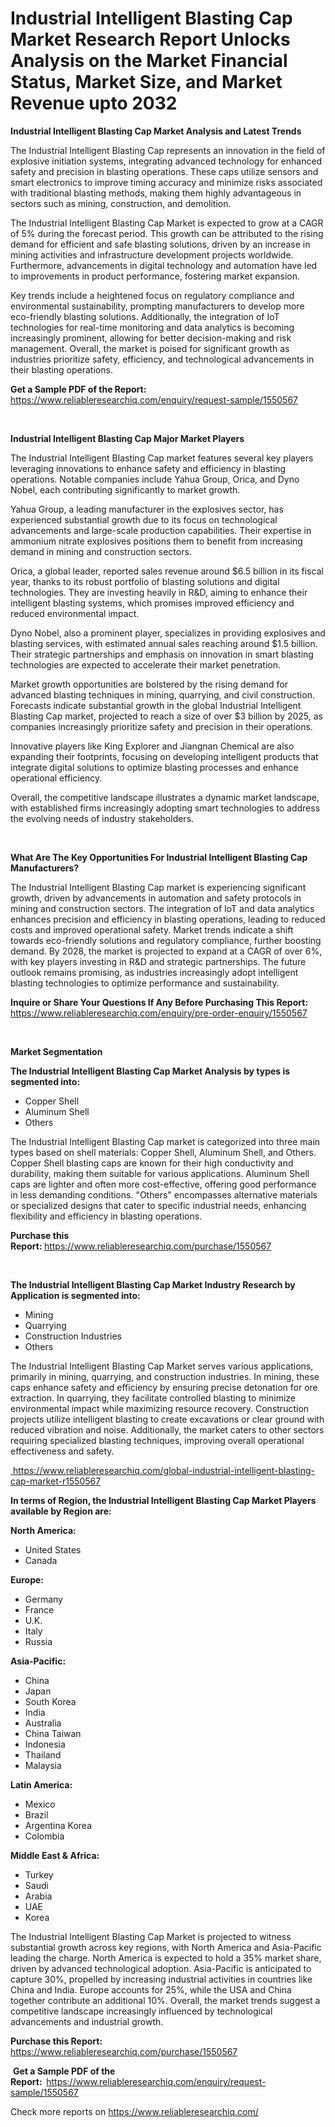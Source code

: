 <p><h1>Industrial Intelligent Blasting Cap Market Research Report Unlocks Analysis on the Market Financial Status, Market Size, and Market Revenue upto 2032</h1></p><p><strong>Industrial Intelligent Blasting Cap Market Analysis and Latest Trends</strong></p>
<p><p>The Industrial Intelligent Blasting Cap represents an innovation in the field of explosive initiation systems, integrating advanced technology for enhanced safety and precision in blasting operations. These caps utilize sensors and smart electronics to improve timing accuracy and minimize risks associated with traditional blasting methods, making them highly advantageous in sectors such as mining, construction, and demolition.</p><p>The Industrial Intelligent Blasting Cap Market is expected to grow at a CAGR of 5% during the forecast period. This growth can be attributed to the rising demand for efficient and safe blasting solutions, driven by an increase in mining activities and infrastructure development projects worldwide. Furthermore, advancements in digital technology and automation have led to improvements in product performance, fostering market expansion.</p><p>Key trends include a heightened focus on regulatory compliance and environmental sustainability, prompting manufacturers to develop more eco-friendly blasting solutions. Additionally, the integration of IoT technologies for real-time monitoring and data analytics is becoming increasingly prominent, allowing for better decision-making and risk management. Overall, the market is poised for significant growth as industries prioritize safety, efficiency, and technological advancements in their blasting operations.</p></p>
<p><strong>Get a Sample PDF of the Report:&nbsp;</strong> <a href="https://www.reliableresearchiq.com/enquiry/request-sample/1550567?utm_campaign=2646&utm_medium=2&utm_source=Github&utm_content=ia&utm_term=27022025&utm_id=industrial-intelligent-blasting-cap">https://www.reliableresearchiq.com/enquiry/request-sample/1550567</a></p>
<p>&nbsp;</p>
<p><strong>Industrial Intelligent Blasting Cap Major Market Players</strong></p>
<p><p>The Industrial Intelligent Blasting Cap market features several key players leveraging innovations to enhance safety and efficiency in blasting operations. Notable companies include Yahua Group, Orica, and Dyno Nobel, each contributing significantly to market growth.</p><p>Yahua Group, a leading manufacturer in the explosives sector, has experienced substantial growth due to its focus on technological advancements and large-scale production capabilities. Their expertise in ammonium nitrate explosives positions them to benefit from increasing demand in mining and construction sectors.</p><p>Orica, a global leader, reported sales revenue around $6.5 billion in its fiscal year, thanks to its robust portfolio of blasting solutions and digital technologies. They are investing heavily in R&D, aiming to enhance their intelligent blasting systems, which promises improved efficiency and reduced environmental impact.</p><p>Dyno Nobel, also a prominent player, specializes in providing explosives and blasting services, with estimated annual sales reaching around $1.5 billion. Their strategic partnerships and emphasis on innovation in smart blasting technologies are expected to accelerate their market penetration.</p><p>Market growth opportunities are bolstered by the rising demand for advanced blasting techniques in mining, quarrying, and civil construction. Forecasts indicate substantial growth in the global Industrial Intelligent Blasting Cap market, projected to reach a size of over $3 billion by 2025, as companies increasingly prioritize safety and precision in their operations.</p><p>Innovative players like King Explorer and Jiangnan Chemical are also expanding their footprints, focusing on developing intelligent products that integrate digital solutions to optimize blasting processes and enhance operational efficiency.</p><p>Overall, the competitive landscape illustrates a dynamic market landscape, with established firms increasingly adopting smart technologies to address the evolving needs of industry stakeholders.</p></p>
<p>&nbsp;</p>
<p><strong>What Are The Key Opportunities For Industrial Intelligent Blasting Cap Manufacturers?</strong></p>
<p><p>The Industrial Intelligent Blasting Cap market is experiencing significant growth, driven by advancements in automation and safety protocols in mining and construction sectors. The integration of IoT and data analytics enhances precision and efficiency in blasting operations, leading to reduced costs and improved operational safety. Market trends indicate a shift towards eco-friendly solutions and regulatory compliance, further boosting demand. By 2028, the market is projected to expand at a CAGR of over 6%, with key players investing in R&D and strategic partnerships. The future outlook remains promising, as industries increasingly adopt intelligent blasting technologies to optimize performance and sustainability.</p></p>
<p><strong>Inquire or Share Your Questions If Any Before Purchasing This Report:</strong> <a href="https://www.reliableresearchiq.com/enquiry/pre-order-enquiry/1550567?utm_campaign=2646&utm_medium=2&utm_source=Github&utm_content=ia&utm_term=27022025&utm_id=industrial-intelligent-blasting-cap">https://www.reliableresearchiq.com/enquiry/pre-order-enquiry/1550567</a></p>
<p>&nbsp;</p>
<p><strong>Market Segmentation</strong></p>
<p><strong>The Industrial Intelligent Blasting Cap Market Analysis by types is segmented into:</strong></p>
<p><ul><li>Copper Shell</li><li>Aluminum Shell</li><li>Others</li></ul></p>
<p><p>The Industrial Intelligent Blasting Cap market is categorized into three main types based on shell materials: Copper Shell, Aluminum Shell, and Others. Copper Shell blasting caps are known for their high conductivity and durability, making them suitable for various applications. Aluminum Shell caps are lighter and often more cost-effective, offering good performance in less demanding conditions. "Others" encompasses alternative materials or specialized designs that cater to specific industrial needs, enhancing flexibility and efficiency in blasting operations.</p></p>
<p><strong>Purchase this Report:&nbsp;</strong><a href="https://www.reliableresearchiq.com/purchase/1550567?utm_campaign=2646&utm_medium=2&utm_source=Github&utm_content=ia&utm_term=27022025&utm_id=industrial-intelligent-blasting-cap">https://www.reliableresearchiq.com/purchase/1550567</a></p>
<p>&nbsp;</p>
<p><strong>The Industrial Intelligent Blasting Cap Market Industry Research by Application is segmented into:</strong></p>
<p><ul><li>Mining</li><li>Quarrying</li><li>Construction Industries</li><li>Others</li></ul></p>
<p><p>The Industrial Intelligent Blasting Cap Market serves various applications, primarily in mining, quarrying, and construction industries. In mining, these caps enhance safety and efficiency by ensuring precise detonation for ore extraction. In quarrying, they facilitate controlled blasting to minimize environmental impact while maximizing resource recovery. Construction projects utilize intelligent blasting to create excavations or clear ground with reduced vibration and noise. Additionally, the market caters to other sectors requiring specialized blasting techniques, improving overall operational effectiveness and safety.</p></p>
<p><a href="https://www.reliableresearchiq.com/global-industrial-intelligent-blasting-cap-market-r1550567?utm_campaign=2646&utm_medium=2&utm_source=Github&utm_content=ia&utm_term=27022025&utm_id=industrial-intelligent-blasting-cap">&nbsp;https://www.reliableresearchiq.com/global-industrial-intelligent-blasting-cap-market-r1550567</a></p>
<p><strong>In terms of Region, the Industrial Intelligent Blasting Cap Market Players available by Region are:</strong></p>
<p>
    <p> <strong> North America: </strong>
        <ul>
            <li>United States</li>
            <li>Canada</li>
        </ul>
        </p> 
    <p> <strong> Europe: </strong>
        <ul>
            <li>Germany</li>
            <li>France</li>
            <li>U.K.</li>
            <li>Italy</li>
            <li>Russia</li>
        </ul>
        </p> 
    <p> <strong> Asia-Pacific: </strong>
        <ul>
            <li>China</li>
            <li>Japan</li>
            <li>South Korea</li>
            <li>India</li>
            <li>Australia</li>
            <li>China Taiwan</li>
            <li>Indonesia</li>
            <li>Thailand</li>
            <li>Malaysia</li>
        </ul>
        </p> 
    <p> <strong> Latin America: </strong>
        <ul>
            <li>Mexico</li>
            <li>Brazil</li>
            <li>Argentina Korea</li>
            <li>Colombia</li>
        </ul>
        </p> 
    <p> <strong> Middle East & Africa: </strong>
        <ul>
            <li>Turkey</li>
            <li>Saudi</li>
            <li>Arabia</li>
            <li>UAE</li>
            <li>Korea</li>
        </ul>
    </p>
    </p>
<p><p>The Industrial Intelligent Blasting Cap Market is projected to witness substantial growth across key regions, with North America and Asia-Pacific leading the charge. North America is expected to hold a 35% market share, driven by advanced technological adoption. Asia-Pacific is anticipated to capture 30%, propelled by increasing industrial activities in countries like China and India. Europe accounts for 25%, while the USA and China together contribute an additional 10%. Overall, the market trends suggest a competitive landscape increasingly influenced by technological advancements and industrial growth.</p></p>
<p><strong>Purchase this Report: </strong><a href="https://www.reliableresearchiq.com/purchase/1550567?utm_campaign=2646&utm_medium=2&utm_source=Github&utm_content=ia&utm_term=27022025&utm_id=industrial-intelligent-blasting-cap">https://www.reliableresearchiq.com/purchase/1550567</a></p>
<p>&nbsp;<strong>Get a Sample PDF of the Report:&nbsp;&nbsp;</strong><a href="https://www.reliableresearchiq.com/enquiry/request-sample/1550567?utm_campaign=2646&utm_medium=2&utm_source=Github&utm_content=ia&utm_term=27022025&utm_id=industrial-intelligent-blasting-cap">https://www.reliableresearchiq.com/enquiry/request-sample/1550567</a></p>
<p><strong></strong></p>
<p>Check more reports on <a href="https://www.reliableresearchiq.com/?utm_campaign=2646&utm_medium=2&utm_source=Github&utm_content=ia&utm_term=27022025&utm_id=industrial-intelligent-blasting-cap">https://www.reliableresearchiq.com/</a></p>